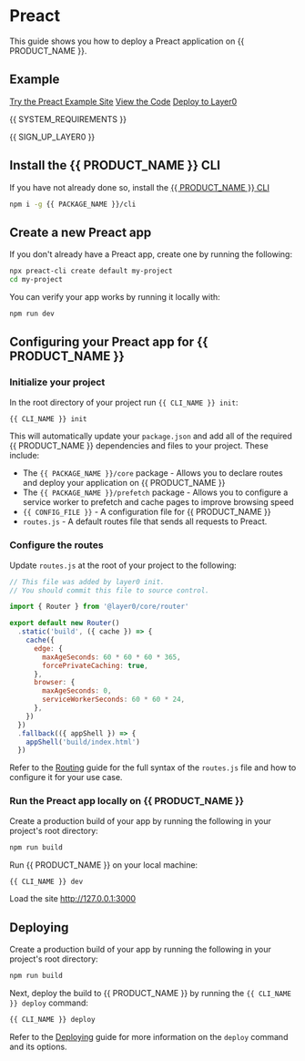 # Preact

This guide shows you how to deploy a Preact application on {{ PRODUCT_NAME }}.

## Example

[Try the Preact Example Site](https://layer0-docs-layer0-preact-example-default.layer0-limelight.link?button)
[View the Code](https://github.com/layer0-docs/layer0-preact-example?button)
[Deploy to Layer0](https://app.layer0.co/deploy?button&deploy&repo=https://github.com/layer0-docs/layer0-preact-example)

{{ SYSTEM_REQUIREMENTS }}

{{ SIGN_UP_LAYER0 }}

## Install the {{ PRODUCT_NAME }} CLI

If you have not already done so, install the [{{ PRODUCT_NAME }} CLI](cli)

```bash
npm i -g {{ PACKAGE_NAME }}/cli
```

## Create a new Preact app

If you don't already have a Preact app, create one by running the following:

```bash
npx preact-cli create default my-project
cd my-project
```

You can verify your app works by running it locally with:

```bash
npm run dev
```

## Configuring your Preact app for {{ PRODUCT_NAME }}

### Initialize your project

In the root directory of your project run `{{ CLI_NAME }} init`:

```bash
{{ CLI_NAME }} init
```

This will automatically update your `package.json` and add all of the required {{ PRODUCT_NAME }} dependencies and files to your project. These include:

- The `{{ PACKAGE_NAME }}/core` package - Allows you to declare routes and deploy your application on {{ PRODUCT_NAME }}
- The `{{ PACKAGE_NAME }}/prefetch` package - Allows you to configure a service worker to prefetch and cache pages to improve browsing speed
- `{{ CONFIG_FILE }}` - A configuration file for {{ PRODUCT_NAME }}
- `routes.js` - A default routes file that sends all requests to Preact.

### Configure the routes

Update `routes.js` at the root of your project to the following:

```js
// This file was added by layer0 init.
// You should commit this file to source control.

import { Router } from '@layer0/core/router'

export default new Router()
  .static('build', ({ cache }) => {
    cache({
      edge: {
        maxAgeSeconds: 60 * 60 * 60 * 365,
        forcePrivateCaching: true,
      },
      browser: {
        maxAgeSeconds: 0,
        serviceWorkerSeconds: 60 * 60 * 24,
      },
    })
  })
  .fallback(({ appShell }) => {
    appShell('build/index.html')
  })
```

Refer to the [Routing](routing) guide for the full syntax of the `routes.js` file and how to configure it for your use case.

### Run the Preact app locally on {{ PRODUCT_NAME }}

Create a production build of your app by running the following in your project's root directory:

```bash
npm run build
```

Run {{ PRODUCT_NAME }} on your local machine:

```bash
{{ CLI_NAME }} dev
```

Load the site http://127.0.0.1:3000

## Deploying

Create a production build of your app by running the following in your project's root directory:

```bash
npm run build
```

Next, deploy the build to {{ PRODUCT_NAME }} by running the `{{ CLI_NAME }} deploy` command:

```bash
{{ CLI_NAME }} deploy
```

Refer to the [Deploying](deploying) guide for more information on the `deploy` command and its options.
